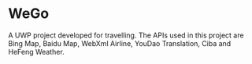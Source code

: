 # WeGo
A UWP project developed for travelling. The APIs used in this project are Bing Map, Baidu Map, WebXml Airline, YouDao Translation, Ciba and HeFeng Weather.
